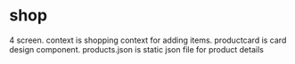# shop
4 screen.
context is shopping context for adding items.
productcard is card design component.
products.json is static json file for product details
